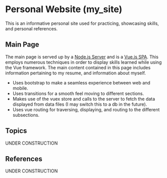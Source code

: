 # Personal Website (my_site)
This is an informative personal site used for practicing, showcasing skills, and personal references.

## Main Page
The main page is served up by a [Node.js Server](https://github.com/funmerc/my_site/tree/main/server) and is a [Vue.js SPA](https://github.com/funmerc/my_site/tree/main/vue-landing-app). This employs numerous techniques in order to display skills learned while using the Vue framework. The main content contained in this page includes information pertaining to my resume, and information about myself.

- Uses bootstrap to make a seamless experience between web and mobile.
- Uses transitions for a smooth feel moving to different sections.
- Makes use of the vuex store and calls to the server to fetch the data displayed from data files (I may switch this to a db in the future).
- Uses vue routing for traversing, displaying, and routing to the different subsections.

## Topics
UNDER CONSTRUCTION

## References
UNDER CONSTRUCTION